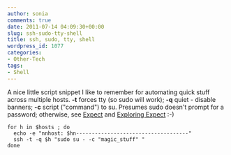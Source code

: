 ```yaml
---
author: sonia
comments: true
date: 2011-07-14 04:09:30+00:00
slug: ssh-sudo-tty-shell
title: ssh, sudo, tty, shell
wordpress_id: 1077
categories:
- Other-Tech
tags:
- Shell
---
```


A nice little script snippet I like to remember for automating quick stuff across multiple hosts. **-t** forces tty (so sudo will work); **-q** quiet - disable banners; **-c** script ("command") to su. Presumes sudo doesn't prompt for a password; otherwise, see [Expect](http://www.nist.gov/el/msid/expect.cfm) and [Exploring Expect](http://oreilly.com/catalog/9781565920903) :-)

    
    for h in $hosts ; do
      echo -e "nnhost: $hn------------------------------------"
      ssh -t -q $h "sudo su - -c "magic_stuff" "
    done
